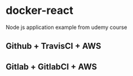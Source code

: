 # docker-react

Node js application example from udemy course

## Github + TravisCI + AWS

## Gitlab + GitlabCI + AWS
